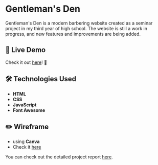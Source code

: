 # Gentleman's Den

Gentleman's Den is a modern barbering website created as a seminar project in my third year of high school. The website is still a work in progress, and new features and improvements are being added.

## 🔗 Live Demo  
Check it out [here](https://kovarkrystof.github.io/gentlemens-den/)! 👀  

## 🛠 Technologies Used  
- **HTML**  
- **CSS**  
- **JavaScript**
- **Font Awesome**

## ✏️ Wireframe
- using **Canva**
- Check it [here](wireframe.png)

You can check out the detailed project report [here](documentation.pdf).
